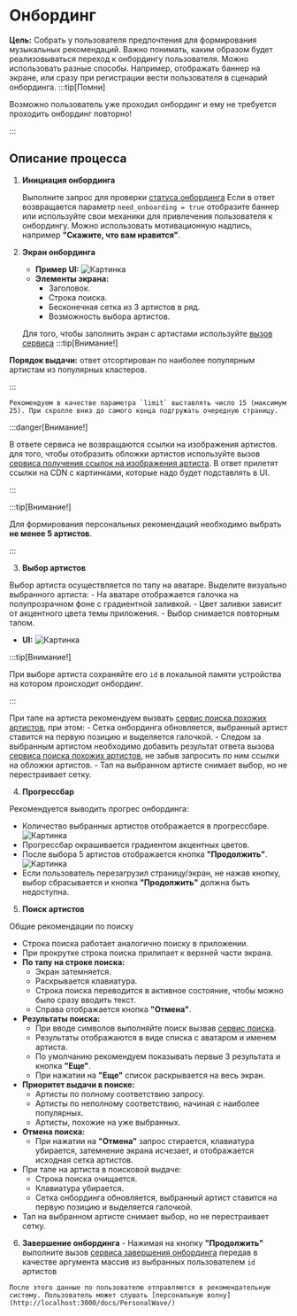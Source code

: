 # Онбординг
**Цель:** Собрать у пользователя предпочтения для формирования музыкальных рекомендаций.
Важно понимать, каким образом будет реализовываться переход к онбордингу пользователя. Можно использовать разные способы. Например, отображать баннер на экране, или сразу при регистрации вести пользователя в сценарий онбординга. 
:::tip[Помни]

Возможно пользователь уже проходил онбординг и ему не требуется проходить онбординг повторно!

:::

## Описание процесса

1. **Инициация онбординга**
   
   Выполните запрос для проверки [статуса онбординга](http://localhost:3000/api#tag/onboarding/GET/api/onboarding/v1/status)
   Если в ответ возвращается параметр `need_onboarding = true` отобразите баннер или используйте свои механики для привлечения пользователя к онбордингу. Можно использовать мотивационную надпись, например **"Скажите, что вам нравится"**.

2. **Экран онбординга**
   - **Пример UI:** ![Картинка](/img/onboarding/onboarding1.png)
   - **Элементы экрана:**
     - Заголовок.
     - Строка поиска.
     - Бесконечная сетка из 3 артистов в ряд.
     - Возможность выбора артистов.

    Для того, чтобы заполнить экран с артистами используйте [вызов сервиса](http://localhost:3000/api#tag/onboarding/GET/api/onboarding/v1/artists)
:::tip[Внимание!]

**Порядок выдачи:** ответ отсортирован по наиболее популярным артистам из популярных кластеров.

:::

    Рекомендуем в качестве параметра `limit` выставлять число 15 (максимум 25). При скролле вниз до самого конца подгружать очередную страницу.

:::danger[Внимание!]

В ответе сервиса не возвращаются ссылки на изображения артистов. для того, чтобы отобразить обложки артистов используйте вызов [сервиса получения ссылок на изображения артиста](http://localhost:3000/api#tag/onboarding/GET/api/onboarding/v1/artists). В ответ прилетят ссылки на CDN с картинками, которые надо будет подставлять в UI.

:::

:::tip[Внимание!]

Для формирования персональных рекомендаций необходимо выбрать **не менее 5 артистов**.

:::


3. **Выбор артистов**

Выбор артиста осуществляется по тапу на аватаре. Выделите визуально выбранного артиста:
     - На аватаре отображается галочка на полупрозрачном фоне с градиентной заливкой.
     - Цвет заливки зависит от акцентного цвета темы приложения.
     - Выбор снимается повторным тапом.
   - **UI:** ![Картинка](/img/onboarding/onboarding-select.png)

:::tip[Внимание!]

При выборе артиста сохраняйте его `id` в локальной памяти устройства на котором происходит онбординг.

:::

При тапе на артиста рекомендуем вызвать [сервис поиска похожих артистов](http://localhost:3000/api#tag/onboarding/GET/api/onboarding/v1/artists/{artist_id}/similar), при этом:
    - Сетка онбординга обновляется, выбранный артист ставится на первую позицию и выделяется галочкой. 
    - Следом за выбранным артистом необходимо добавить результат ответа вызова [сервиса поиска похожих артистов](http://localhost:3000/api#tag/onboarding/GET/api/onboarding/v1/artists/{artist_id}/similar), не забыв запросить по ним ссылки на обложки артистов.
    - Тап на выбранном артисте снимает выбор, но не перестраивает сетку.

4. **Прогрессбар**

Рекомендуется выводить прогрес онбординга:
   - Количество выбранных артистов отображается в прогрессбаре.
   ![Картинка](/img/onboarding/onboarding-progress.png)
   - Прогрессбар окрашивается градиентом акцентных цветов.
   - После выбора 5 артистов отображается кнопка **"Продолжить"**.
   ![Картинка](/img/onboarding/onboarding-finish.png)
   - Если пользователь перезагрузил страницу/экран, не нажав кнопку, выбор сбрасывается и кнопка **"Продолжить"** должна быть недоступна.

5. **Поиск артистов**

Общие рекомендации по поиску
   - Строка поиска работает аналогично поиску в приложении.
   - При прокрутке строка поиска прилипает к верхней части экрана.
   - **По тапу на строке поиска:**
     - Экран затемняется.
     - Раскрывается клавиатура.
     - Строка поиска переводится в активное состояние, чтобы можно было сразу вводить текст.
     - Справа отображается кнопка **"Отмена"**.
   - **Результаты поиска:**
     - При вводе символов выполняйте поиск вызвав [сервис поиска](http://localhost:3000/api#tag/onboarding/GET/api/onboarding/v1/artists/search).
     - Результаты отображаются в виде списка с аватаром и именем артиста.
     - По умолчанию рекомендуем показывать первые 3 результата и кнопка **"Еще"**.
     - При нажатии на **"Еще"** список раскрывается на весь экран.
   - **Приоритет выдачи в поиске:**
     - Артисты по полному соответствию запросу.
     - Артисты по неполному соответствию, начиная с наиболее популярных.
     - Артисты, похожие на уже выбранных.
   - **Отмена поиска:**
     - При нажатии на **"Отмена"** запрос стирается, клавиатура убирается, затемнение экрана исчезает, и отображается исходная сетка артистов.
   - При тапе на артиста в поисковой выдаче:
     - Строка поиска очищается.
     - Клавиатура убирается.
     - Сетка онбординга обновляется, выбранный артист ставится на первую позицию и выделяется галочкой.
   - Тап на выбранном артисте снимает выбор, но не перестраивает сетку.

   6. **Завершение онбординга**
    - Нажимая на кнопку **"Продолжить"** выполните вызов [сервиса завершения онбординга](http://localhost:3000/api#tag/onboarding/POST/api/onboarding/v1/apply) передав в качестве аргумента массив из выбранных пользователем `id` артистов

    После этого данные по пользователю отправляются в рекомендательную систему. Пользователь может слушать [персональную волну](http://localhost:3000/docs/PersonalWave/)
